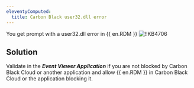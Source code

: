 ```yaml
---
eleventyComputed:
  title: Carbon Black user32.dll error
---
```

You get prompt with a user32.dll error in {{ en.RDM }}
![!!KB4706](https://cdnweb.devolutions.net/docs/en/kb/KB4706.png)
## Solution
Validate in the ***Event Viewer Application*** if you are not blocked by Carbon Black Cloud or another application and allow {{ en.RDM }} in Carbon Black Cloud or the application blocking it.
